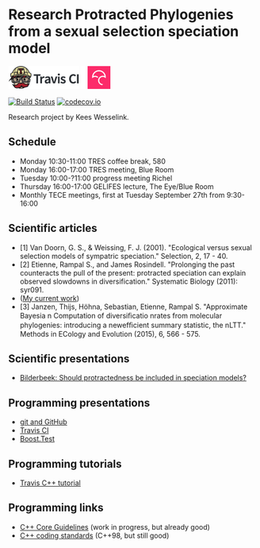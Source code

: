 # Research Protracted Phylogenies from a sexual selection speciation model

[![Travis CI logo](TravisCI.png)](https://travis-ci.org)
![Whitespace](Whitespace.png)
[![Codecov logo](Codecov.png)](https://www.codecov.io)

[![Build Status](https://travis-ci.org/Lumphie/Research_phylogenies.svg?branch=master)](https://travis-ci.org/Lumphie/Research_phylogenies)
[![codecov.io](https://codecov.io/github/Lumphie/Research_phylogenies/coverage.svg?branch=master)](https://codecov.io/github/Lumphie/Research_phylogenies?branch=master)


Research project by Kees Wesselink.

## Schedule

 * Monday 10:30-11:00 TRES coffee break, 580
 * Monday 16:00-17:00 TRES meeting, Blue Room
 * Tuesday 10:00-?11:00 progress meeting Richel
 * Thursday 16:00-17:00 GELIFES lecture, The Eye/Blue Room
 * Monthly TECE meetings, first at Tuesday September 27th from 9:30-16:00

## Scientific articles 

 * [1] Van Doorn, G. S., & Weissing, F. J. (2001). "Ecological versus sexual selection models of sympatric speciation." Selection, 2, 17 - 40. 
 * [2] Etienne, Rampal S., and James Rosindell. "Prolonging the past counteracts the pull of the present: protracted speciation can explain observed slowdowns in diversification." Systematic Biology (2011): syr091.
 * ([My current work](https://github.com/richelbilderbeek/Cer2016/blob/master/doc/Cer2016.pdf))
 * [3] Janzen, Thijs, Höhna, Sebastian, Etienne, Rampal S. "Approximate Bayesia n Computation of diversiﬁcatio nrates from molecular phylogenies: introducing a newefﬁcient summary statistic, the nLTT." Methods in ECology and Evolution (2015), 6, 566 - 575.

## Scientific presentations

 * [Bilderbeek: Should protractedness be included in speciation models?](https://github.com/richelbilderbeek/Science/blob/master/Bilderbeek20151123TresMeeting/20151123TresMeeting.pdf)

## Programming presentations

 * [git and GitHub](https://github.com/richelbilderbeek/CppPresentations/blob/master/Git.pdf)
 * [Travis CI](https://github.com/richelbilderbeek/CppPresentations/blob/master/Travis.pdf)
 * [Boost.Test](https://github.com/richelbilderbeek/CppPresentations/blob/master/BoostTest.pdf)

## Programming tutorials

 * [Travis C++ tutorial](https://github.com/richelbilderbeek/travis_cpp_tutorial/blob/master/travis_cpp_tutorial.pdf)

## Programming links

 * [C++ Core Guidelines](https://github.com/isocpp/CppCoreGuidelines) (work in progress, but already good)
 * [C++ coding standards](http://www.gotw.ca/publications/c++cs.htm) (C++98, but still good)
